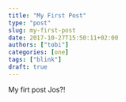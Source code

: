 ```yaml
---
title: "My First Post"
type: "post"
slug: my-first-post
date: 2017-10-27T15:50:11+02:00
authors: ["tobi"]
categories: [one]
tags: ["blink"]
draft: true
---
```


My firt post Jos?!

